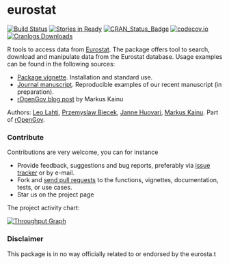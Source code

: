 eurostat
======

<!--[![Build Status](https://api.travis-ci.org/rOpenGov/eurostat.png)](https://travis-ci.org/rOpenGov/eurostat)-->

[![Build Status](https://travis-ci.org/rOpenGov/eurostat.svg?branch=master)](https://travis-ci.org/rOpenGov/eurostat)
[![Stories in Ready](https://badge.waffle.io/ropengov/eurostat.png?label=TODO)](http://waffle.io/ropengov/eurostat)
[![CRAN_Status_Badge](http://www.r-pkg.org/badges/version/eurostat)](http://cran.r-project.org/package=eurostat)
[![codecov.io](https://codecov.io/github/rOpenGov/eurostat/coverage.svg?branch=master)](https://codecov.io/github/rOpenGov/eurostat?branch=master)
[![Cranlogs Downloads](http://cranlogs.r-pkg.org/badges/grand-total/eurostat)](http://cran.r-project.org/package=eurostat)


R tools to access data from [Eurostat](http://ec.europa.eu/eurostat). The package offers tool to search, download and manipulate data from the Eurostat database. Usage examples can be found in the following sources:

 * [Package vignette](https://github.com/rOpenGov/eurostat/blob/master/vignettes/eurostat_tutorial.md). Installation and standard use.
 * [Journal manuscript](https://github.com/rOpenGov/eurostat/blob/master/vignettes/2015-RJournal/lahti-huovari-kainu-biecek.md). Reproducible examples of our recent manuscript (in preparation).
 * [rOpenGov blog post](http://ropengov.github.io/r/2015/05/01/eurostat-package-examples/) by Markus Kainu


Authors: [Leo Lahti](https://github.com/antagomir), [Przemyslaw Biecek](https://github.com/pbiecek), [Janne Huovari](https://github.com/jhuovari), [Markus Kainu](https://github.com/muuankarski). Part of [rOpenGov](http://ropengov.github.io). 

### Contribute

Contributions are very welcome, you can for instance

  * Provide feedback, suggestions and bug reports, preferably via [issue tracker](https://github.com/ropengov/eurostat/issues) or by e-mail.
  * Fork and [send pull requests](https://github.com/ropengov/eurostat/) to the functions, vignettes, documentation, tests, or use cases. 
  * Star us on the project page 

The project activity chart:

[![Throughput Graph](https://graphs.waffle.io/rOpenGov/eurostat/throughput.svg)](https://waffle.io/rOpenGov/eurostat/metrics/throughput)


### Disclaimer

This package is in no way officially related to or endorsed by the eurosta.t

